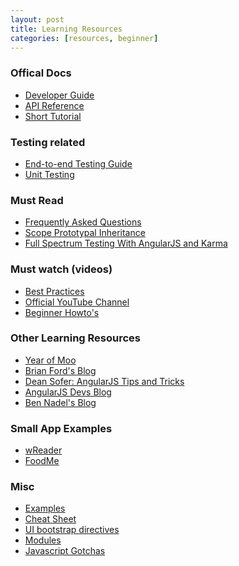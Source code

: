 ```yaml
---
layout: post
title: Learning Resources
categories: [resources, beginner]
---
```


### Offical Docs
*  [Developer Guide][1]
*  [API Reference][2]
*  [Short Tutorial][3]

### Testing related
*  [End-to-end Testing Guide][4]
*  [Unit Testing][5]

### Must Read
*  [Frequently Asked Questions][6]
*  [Scope Prototypal Inheritance][7]
*  [Full Spectrum Testing With AngularJS and Karma][8]

### Must watch (videos)
*  [Best Practices][9]
*  [Official YouTube Channel][10]
*  [Beginner Howto's][11]

### Other Learning Resources
*  [Year of Moo][12]
*  [Brian Ford's Blog][13]
*  [Dean Sofer: AngularJS Tips and Tricks][14]
*  [AngularJS Devs Blog][15]
*  [Ben Nadel's Blog][16]

### Small App Examples
*  [wReader][17]
*  [FoodMe][18]

### Misc
*  [Examples][19]
*  [Cheat Sheet][20]
*  [UI bootstrap directives][21]
*  [Modules][22]
*  [Javascript Gotchas][23]

[1]: http://docs.angularjs.org/guide "Developer Guide"
[2]: http://docs.angularjs.org/api/ "API Reference"
[3]: http://docs.angularjs.org/tutorial
[4]: http://docs.angularjs.org/guide/devguide.e2e-testing "End-to-end Testing Guide"
[5]: http://docs.angularjs.org/guide/devguide.unit-testing "Unit Testing"
[6]: http://docs.angularjs.org/misc/faq "Frequently Asked Questions"
[7]: https://github.com/angular/angular.js/wiki/The-Nuances-of-Scope-Prototypal-Inheritance "Scope Proptotypal Inheritance"
[8]: http://www.yearofmoo.com/2013/01/full-spectrum-testing-with-angularjs-and-karma.html "Full Spectrum Testing With AngularJS and Karma"
[9]: http://www.youtube.com/watch?v=ZhfUv0spHCY "Best Practices"
[10]: http://www.youtube.com/user/angularjs "Official YouTube Channel"
[11]: http://www.egghead.io "Beginner Howto's"
[12]: http://www.yearofmoo.com "Year of Moo"
[13]: http://briantford.com/blog "Brian Ford's Blog"
[14]: http://deansofer.com/posts/view/14/AngularJs-Tips-and-Tricks-UPDATED "Dean Sofer: AngularJS Tips and Tricks"
[15]: http://blog.angularjs.org "AngularJS Devs Blog"
[16]: http://www.bennadel.com "Ben Nadel's Blog"
[17]: https://github.com/GoogleChrome/wReader-app "wReader"
[18]: http://blog.angularjs.org/2012/11/angularjs-example-applications.html "FoodMe"
[19]: https://github.com/angular/angular.js/wiki/JsFiddle-Examples "Examples"
[20]: http://www.cheatography.com/proloser/cheat-sheets/angularjs "Cheat Sheet"
[21]: http://angular-ui.github.com "UI bootstrap directives"
[22]: http://ngmodules.org "Modules"
[23]: http://bonsaiden.github.io/JavaScript-Garden/ "Javascript Gotchas"